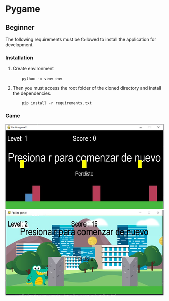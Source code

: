 # Pygame

## Beginner

The following requirements must be followed to install the application for development.

### Installation

1. Create environment
   ```
       python -m venv env
   ```
2. Then you must access the root folder of the cloned directory and install the dependencies.
   ```
       pip install -r requirements.txt
   ```

### Game

![alt text](https://github.com/yaneth94/pygame/blob/master/project/game/sources/game/Facilito%20game!!.jpg)
![alt text](https://github.com/yaneth94/pygame/blob/master/project/game/sources/game/Facilito%20game!!_2.jpg)
